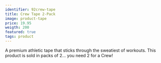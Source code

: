 ```yaml
---
identifier: 92crew-tape
title: Crew Tape 2-Pack
image: product-tape
price: 19.95
weigth: 200
featured: true
tags: product
---
```

A premium athletic tape that sticks through the sweatiest of workouts. This product is sold in packs of 2... you need 2 for a Crew!
